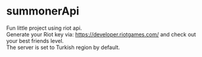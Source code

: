# summonerApi
Fun little project using riot api. 
<br>Generate your Riot key via: https://developer.riotgames.com/ and check out your best friends level. 
<br>The server is set to Turkish region by default. 
